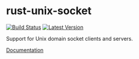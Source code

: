 # rust-unix-socket

[![Build Status](https://travis-ci.org/sfackler/rust-unix-socket.svg?branch=master)](https://travis-ci.org/sfackler/rust-unix-socket) [![Latest Version](https://img.shields.io/crates/v/unix_socket.svg)](https://crates.io/crates/unix_socket)

Support for Unix domain socket clients and servers.

[Documentation](https://sfackler.github.io/rust-unix-socket/doc/v0.4.2/unix_socket)
